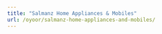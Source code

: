 ```yaml
---
title: "Salmanz Home Appliances & Mobiles"
url: /oyoor/salmanz-home-appliances-and-mobiles/
---
```

